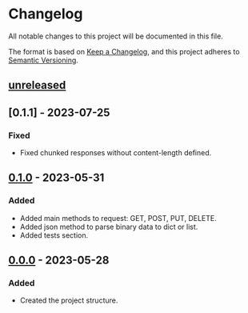 # Changelog
All notable changes to this project will be documented in this file.

The format is based on [Keep a Changelog](https://keepachangelog.com/en/1.0.0/),
and this project adheres to [Semantic Versioning](https://semver.org/spec/v2.0.0.html).

## [unreleased]

## [0.1.1] - 2023-07-25
### Fixed
- Fixed chunked responses without content-length defined.


## [0.1.0] - 2023-05-31
### Added
- Added main methods to request: GET, POST, PUT, DELETE.
- Added json method to parse binary data to dict or list.
- Added tests section.


## [0.0.0] - 2023-05-28
### Added
- Created the project structure.


[unreleased]: https://github.com/manasseslima/httplus/compare/v0.1.0...HEAD
[0.1.0]: https://github.com/manasseslima/httplus/compare/v0.0.0...v0.1.0
[0.0.0]: https://github.com/manasseslima/httplus/releases/tag/v0.0.0
